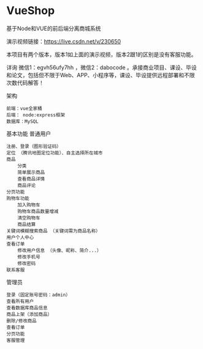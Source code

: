 # VueShop
基于Node和VUE的前后端分离商城系统

演示视频链接：https://live.csdn.net/v/230650

本项目有两个版本，版本1如上面的演示视频，版本2跟1的区别是没有客服功能。

详询 微信1：egvh56ufy7hh ，微信2：dabocode 。承接商业项目、课设、毕设和论文，包括但不限于Web、APP、小程序等，课设、毕设提供远程部署和不限次数代码解答！

架构

    前端：vue全家桶
    后端： node:express框架
    数据库：MySQL

基本功能
普通用户

    注册、登录（图形验证码）
    定位 （腾讯地图定位功能）、自主选择所在城市
    商品
        分类
        简单展示商品
        查看商品详情
        商品评论
    分页功能
    购物车功能
        加入购物车
        购物车商品数量增减
        清空购物车
        商品结算
    关键词模糊搜索商品 （关键词需为商品名称）
    用户个人中心
    查看订单
        修改用户信息 （头像、昵称、简介...）
        修改手机号
        修改密码
    联系客服

管理员

    登录（固定账号密码：admin）
    查看所有用户
    查看数据库商品信息
    商品上架（添加商品）
    删除/修改商品
    查看订单
    分页功能
    客服管理
